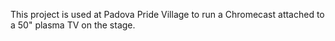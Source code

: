 This project is used at Padova Pride Village to run a Chromecast
attached to a 50" plasma TV on the stage.